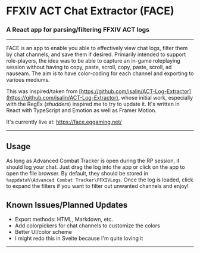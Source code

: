 # FFXIV ACT Chat Extractor (FACE)

### A React app for parsing/filtering FFXIV ACT logs

---

FACE is an app to enable you able to effectively view chat logs, filter them by chat channels, and save them if desired.
Primarily intended to support role-players, the idea was to be able to capture an in-game roleplaying session without
having to copy, paste, scroll, copy, paste, scroll, ad nauseam. The aim is to have color-coding for each channel and
exporting to various mediums.

This was inspired/taken from [https://github.com/isalin/ACT-Log-Extractor](https://github.com/isalin/ACT-Log-Extractor),
whose initial work, especially with the RegEx (*shudders*) inspired me to try to update it. It's written in React with
TypeScript and Emotion as well as Framer Motion.

It's currently live at: https://face.eggaming.net/

---

## Usage

As long as Advanced Combat Tracker is open during the RP session, it should log your chat. Just drag the log into the
app or click on the app to open the file browser. By default, they should be stored
in `%appdata%\Advanced Combat Tracker\FFXIVLogs`. Once the log is loaded, click to expand the filters if you want to
filter out unwanted channels and enjoy!

## Known Issues/Planned Updates

- Export methods: HTML, Markdown, etc.
- Add colorpickers for chat channels to customize the colors
- Better UI/color scheme
- I might redo this in Svelte because I'm quite loving it


---
